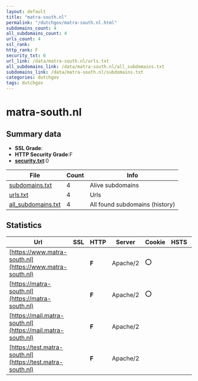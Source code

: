 ```yaml
---
layout: default
title: "matra-south.nl"
permalink: "/dutchgov/matra-south.nl.html"
subdomains_count: 4
all_subdomains_count: 4
urls_count: 4
ssl_rank: 
http_rank: F
security_txt: 0
url_link: /data/matra-south.nl/urls.txt
all_subdomains_link: /data/matra-south.nl/all_subdomains.txt
subdomains_link: /data/matra-south.nl/subdomains.txt
categories: dutchgov
tags: dutchgov
---
```



# matra-south.nl
## Summary data


 - **SSL Grade**:
 - **HTTP Security Grade**:F
 - **[security.txt](https://www.digitaleoverheid.nl/nieuws/standaard-security-txt-nu-verplicht-voor-overheid/)**:0


| File       | Count | Info |
|------------|-------|------|
|[subdomains.txt](/DutchGovScope/data/matra-south.nl/subdomains.txt)|4|Alive subdomains|
|[urls.txt](/DutchGovScope/data/matra-south.nl/urls.txt)|4|Urls|
|[all_subdomains.txt](/DutchGovScope/data/matra-south.nl/all_subdomains.txt)|4|All found subdomains (history)|


## Statistics


| Url | SSL | HTTP | Server | Cookie | HSTS | CORS | CTO | CSP | XFO | XXP | RP |FP| Tech |Title |
|--------|-------|-------|------|------|------|------|------|------|------|------|------|------|------|------|
|[https://www.matra-south.nl](https://www.matra-south.nl)| | **F**|Apache/2|:o: | | | | | | | :white_check_mark: | |Apache HTTP Server:2 PHP:7.4.33|Redirecting to h...|
|[https://matra-south.nl](https://matra-south.nl)| | **F**|Apache/2|:o: | | | | | | | :white_check_mark: | |Apache HTTP Server:2 PHP:7.4.33|Redirecting to h...|
|[https://mail.matra-south.nl](https://mail.matra-south.nl)| | **F**|Apache/2| | | | | | | | :white_check_mark: | |Apache HTTP Server:2||
|[https://test.matra-south.nl](https://test.matra-south.nl)| | **F**|Apache/2| | | | | | | | :white_check_mark: | |Apache HTTP Server:2||

